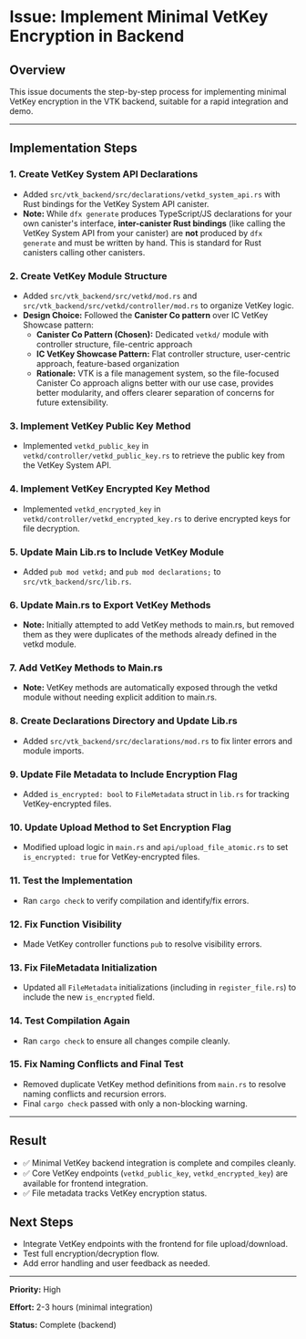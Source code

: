 # Issue: Implement Minimal VetKey Encryption in Backend

## Overview

This issue documents the step-by-step process for implementing minimal VetKey encryption in the VTK backend, suitable for a rapid integration and demo.

---

## Implementation Steps

### 1. **Create VetKey System API Declarations**

- Added `src/vtk_backend/src/declarations/vetkd_system_api.rs` with Rust bindings for the VetKey System API canister.
- **Note:** While `dfx generate` produces TypeScript/JS declarations for your own canister's interface, **inter-canister Rust bindings** (like calling the VetKey System API from your canister) are **not** produced by `dfx generate` and must be written by hand. This is standard for Rust canisters calling other canisters.

### 2. **Create VetKey Module Structure**

- Added `src/vtk_backend/src/vetkd/mod.rs` and `src/vtk_backend/src/vetkd/controller/mod.rs` to organize VetKey logic.
- **Design Choice:** Followed the **Canister Co pattern** over IC VetKey Showcase pattern:
  - **Canister Co Pattern (Chosen):** Dedicated `vetkd/` module with controller structure, file-centric approach
  - **IC VetKey Showcase Pattern:** Flat controller structure, user-centric approach, feature-based organization
  - **Rationale:** VTK is a file management system, so the file-focused Canister Co approach aligns better with our use case, provides better modularity, and offers clearer separation of concerns for future extensibility.

### 3. **Implement VetKey Public Key Method**

- Implemented `vetkd_public_key` in `vetkd/controller/vetkd_public_key.rs` to retrieve the public key from the VetKey System API.

### 4. **Implement VetKey Encrypted Key Method**

- Implemented `vetkd_encrypted_key` in `vetkd/controller/vetkd_encrypted_key.rs` to derive encrypted keys for file decryption.

### 5. **Update Main Lib.rs to Include VetKey Module**

- Added `pub mod vetkd;` and `pub mod declarations;` to `src/vtk_backend/src/lib.rs`.

### 6. **Update Main.rs to Export VetKey Methods**

- **Note:** Initially attempted to add VetKey methods to main.rs, but removed them as they were duplicates of the methods already defined in the vetkd module.

### 7. **Add VetKey Methods to Main.rs**

- **Note:** VetKey methods are automatically exposed through the vetkd module without needing explicit addition to main.rs.

### 8. **Create Declarations Directory and Update Lib.rs**

- Added `src/vtk_backend/src/declarations/mod.rs` to fix linter errors and module imports.

### 9. **Update File Metadata to Include Encryption Flag**

- Added `is_encrypted: bool` to `FileMetadata` struct in `lib.rs` for tracking VetKey-encrypted files.

### 10. **Update Upload Method to Set Encryption Flag**

- Modified upload logic in `main.rs` and `api/upload_file_atomic.rs` to set `is_encrypted: true` for VetKey-encrypted files.

### 11. **Test the Implementation**

- Ran `cargo check` to verify compilation and identify/fix errors.

### 12. **Fix Function Visibility**

- Made VetKey controller functions `pub` to resolve visibility errors.

### 13. **Fix FileMetadata Initialization**

- Updated all `FileMetadata` initializations (including in `register_file.rs`) to include the new `is_encrypted` field.

### 14. **Test Compilation Again**

- Ran `cargo check` to ensure all changes compile cleanly.

### 15. **Fix Naming Conflicts and Final Test**

- Removed duplicate VetKey method definitions from `main.rs` to resolve naming conflicts and recursion errors.
- Final `cargo check` passed with only a non-blocking warning.

---

## Result

- ✅ Minimal VetKey backend integration is complete and compiles cleanly.
- ✅ Core VetKey endpoints (`vetkd_public_key`, `vetkd_encrypted_key`) are available for frontend integration.
- ✅ File metadata tracks VetKey encryption status.

## Next Steps

- Integrate VetKey endpoints with the frontend for file upload/download.
- Test full encryption/decryption flow.
- Add error handling and user feedback as needed.

---

**Priority:** High

**Effort:** 2-3 hours (minimal integration)

**Status:** Complete (backend)
